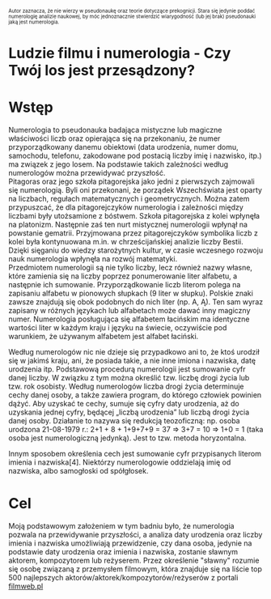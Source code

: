 <sub><sup>Autor zaznacza, że nie wierzy w pseudonaukę oraz teorie dotyczące prekognicji. Stara się jedynie poddać numerologię analizie naukowej, by móc jednoznacznie stwierdzić wiarygodność (lub jej brak) pseudonauki jaką jest numerologia.</sup></sub>
# Ludzie filmu i numerologia - Czy Twój los jest przesądzony?

# Wstęp
Numerologia to pseudonauka badająca mistyczne lub magiczne właściwości liczb oraz opierająca się na przekonaniu, że numer przyporządkowany danemu obiektowi (data urodzenia, numer domu, samochodu, telefonu, zakodowane pod postacią liczby imię i nazwisko, itp.) ma związek z jego losem. Na podstawie takich zależności według numerologów można przewidywać przyszłość.</br>
Pitagoras oraz jego szkoła pitagorejska jako jedni z pierwszych zajmowali się numerologią. Byli oni przekonani, że porządek Wszechświata jest oparty na liczbach, regułach matematycznych i geometrycznych. Można zatem przypuszcać, że dla pitagorejczyków numerologia i zależności między liczbami były  utożsamione z bóstwem. Szkoła pitagorejska z kolei wpłynęła na platonizm. Następnie zaś ten nurt mistycznej numerologii wpłynął na powstanie gematrii. Przyjmowana przez pitagorejczyków symbolika liczb z kolei była kontynuowana m.in. w chrześcijańskiej analizie liczby Bestii. Dzięki sięganiu do wiedzy starożytnych kultur, w czasie wczesnego rozwoju nauk numerologia wpłynęła na rozwój matematyki.</br>
Przedmiotem numerologii są nie tylko liczby, lecz również nazwy własne, które zamienia się na liczby poprzez ponumerowanie liter alfabetu, a następnie ich sumowanie. Przyporządkowanie liczb literom polega na zapisaniu alfabetu w pionowych słupkach (9 liter w słupku). Polskie znaki zawsze znajdują się obok podobnych do nich liter (np. A, Ą). Ten sam wyraz zapisany w różnych językach lub alfabetach może dawać inny magiczny numer. Numerologia posługująca się alfabetem łacińskim ma identyczne wartości liter w każdym kraju i języku na świecie, oczywiście pod warunkiem, że używanym alfabetem jest alfabet łaciński.

Według numerologów nic nie dzieje się przypadkowo ani to, że ktoś urodził się w jakimś kraju, ani, że posiada takie, a nie inne imiona i nazwiska, datę urodzenia itp. Podstawową procedurą numerologii jest sumowanie cyfr danej liczby. W związku z tym można określić tzw. liczbę drogi życia lub tzw. rok osobisty. Według numerologów liczba drogi życia determinuje cechy danej osoby, a także zawiera program, do którego człowiek powinien dążyć. Aby uzyskać te cechy, sumuje się cyfry daty urodzenia, aż do uzyskania jednej cyfry, będącej „liczbą urodzenia” lub liczbą drogi życia danej osoby. Działanie to nazywa się redukcją teozoficzną: np. osoba urodzona 21-08-1979 r.: 2+1 + 8 + 1+9+7+9 = 37 ⇒ 3+7 = 10 ⇒ 1+0 = 1 (taka osoba jest numerologiczną jedynką). Jest to tzw. metoda horyzontalna.

Innym sposobem określenia cech jest sumowanie cyfr przypisanych literom imienia i nazwiska[4]. Niektórzy numerologowie oddzielają imię od nazwiska, albo samogłoski od spółgłosek.


# Cel
Moją podstawowym założeniem w tym badniu było, że numerologia pozwala na przewidywanie przyszłości, a analiza daty urodzenia oraz liczby imienia i nazwiska umożliwiają przewidzenie, czy dana osoba, jedynie na podstawie daty urodzenia oraz imienia i nazwiska, zostanie sławnym aktorem, kompozytorem lub reżyserem. Przez określenie "sławny" rozumie się osobę związaną z przemysłem filmowym, która znajduje się na liście top 500 najlepszych aktorów/aktorek/kompozytorów/reżyserów z portali [filmweb.pl](https://www.filmweb.pl/) 
